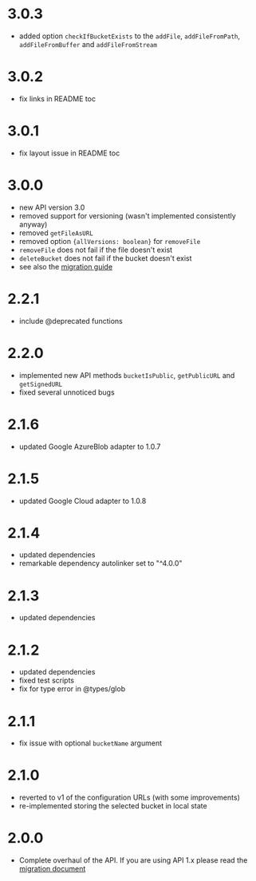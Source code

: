 # 3.0.3
- added option `checkIfBucketExists` to the `addFile`, `addFileFromPath`, `addFileFromBuffer` and `addFileFromStream`

# 3.0.2
- fix links in README toc

# 3.0.1
- fix layout issue in README toc

# 3.0.0
- new API version 3.0
- removed support for versioning (wasn't implemented consistently anyway)
- removed `getFileAsURL`
- removed option `{allVersions: boolean}` for `removeFile`
- `removeFile` does not fail if the file doesn't exist
- `deleteBucket` does not fail if the bucket doesn't exist
- see also the [migration guide](https://github.com/tweedegolf/storage-abstraction/blob/master/migration_to_api3.0.md)

# 2.2.1
- include @deprecated functions

# 2.2.0
- implemented new API methods `bucketIsPublic`, `getPublicURL` and `getSignedURL`
- fixed several unnoticed bugs

# 2.1.6
- updated Google AzureBlob adapter to 1.0.7

# 2.1.5
- updated Google Cloud adapter to 1.0.8

# 2.1.4
- updated dependencies
- remarkable dependency autolinker set to "^4.0.0"

# 2.1.3
- updated dependencies

# 2.1.2
- updated dependencies
- fixed test scripts
- fix for type error in @types/glob

# 2.1.1
- fix issue with optional `bucketName` argument

# 2.1.0
- reverted to v1 of the configuration URLs (with some improvements)
- re-implemented storing the selected bucket in local state

# 2.0.0
- Complete overhaul of the API. If you are using API 1.x please read the [migration document](migration_to_api2.1.md)
